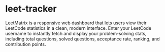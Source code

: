 # leet-tracker
LeetMatrix is a responsive web dashboard that lets users view their LeetCode statistics in a clean, modern interface. Enter your LeetCode username to instantly fetch and display your problem-solving stats, including total questions, solved questions, acceptance rate, ranking, and contribution points.

